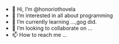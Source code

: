 - 👋 Hi, I’m @honoriothovela
- 👀 I’m interested in all about programming
- 🌱 I’m currently learning ...,gog did.
- 💞️ I’m looking to collaborate on ...
- 📫 How to reach me ...

<!---
honoriothovela/honoriothovela is a ✨ special ✨ repository because its `README.md` (this file) appears on your GitHub profile.
You can click the Preview link to take a look at your changes.
--->

